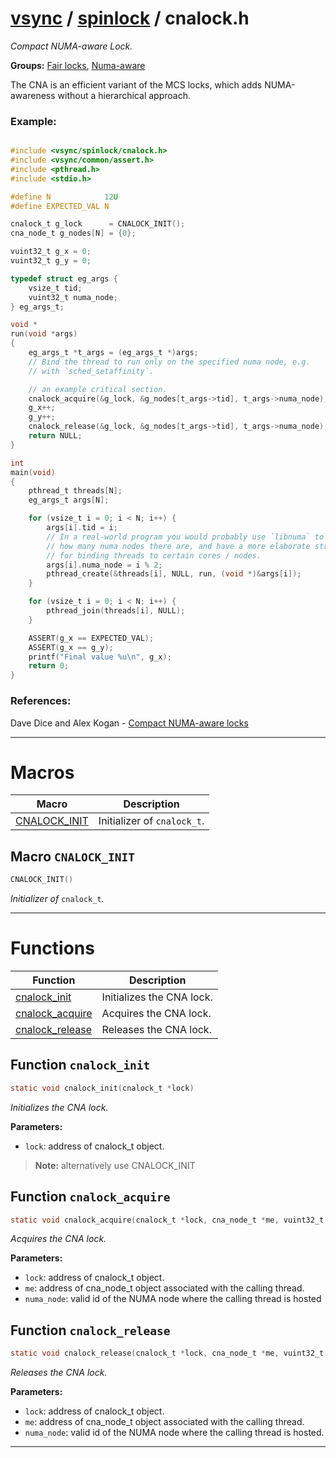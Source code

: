 #  [vsync](../README.md) / [spinlock](README.md) / cnalock.h
_Compact NUMA-aware Lock._ 

**Groups:** [Fair locks](GROUP_fair_lock.md), [Numa-aware](GROUP_numa_aware.md)

The CNA is an efficient variant of the MCS locks, which adds NUMA-awareness without a hierarchical approach.


### Example:



```c

#include <vsync/spinlock/cnalock.h>
#include <vsync/common/assert.h>
#include <pthread.h>
#include <stdio.h>

#define N            12U
#define EXPECTED_VAL N

cnalock_t g_lock      = CNALOCK_INIT();
cna_node_t g_nodes[N] = {0};

vuint32_t g_x = 0;
vuint32_t g_y = 0;

typedef struct eg_args {
    vsize_t tid;
    vuint32_t numa_node;
} eg_args_t;

void *
run(void *args)
{
    eg_args_t *t_args = (eg_args_t *)args;
    // Bind the thread to run only on the specified numa node, e.g.
    // with `sched_setaffinity`.

    // an example critical section.
    cnalock_acquire(&g_lock, &g_nodes[t_args->tid], t_args->numa_node);
    g_x++;
    g_y++;
    cnalock_release(&g_lock, &g_nodes[t_args->tid], t_args->numa_node);
    return NULL;
}

int
main(void)
{
    pthread_t threads[N];
    eg_args_t args[N];

    for (vsize_t i = 0; i < N; i++) {
        args[i].tid = i;
        // In a real-world program you would probably use `libnuma` to detect
        // how many numa nodes there are, and have a more elaborate strategy
        // for binding threads to certain cores / nodes.
        args[i].numa_node = i % 2;
        pthread_create(&threads[i], NULL, run, (void *)&args[i]);
    }

    for (vsize_t i = 0; i < N; i++) {
        pthread_join(threads[i], NULL);
    }

    ASSERT(g_x == EXPECTED_VAL);
    ASSERT(g_x == g_y);
    printf("Final value %u\n", g_x);
    return 0;
}
```




### References:
 Dave Dice and Alex Kogan - [Compact NUMA-aware locks](https://dl.acm.org/doi/10.1145/3302424.3303984) 

---
# Macros 

| Macro | Description |
|---|---|
| [CNALOCK_INIT](cnalock.h.md#macro-cnalock_init) | Initializer of `cnalock_t`.  |

##  Macro `CNALOCK_INIT`

```c
CNALOCK_INIT()
```

 
_Initializer of_ `cnalock_t`_._ 



---
# Functions 

| Function | Description |
|---|---|
| [cnalock_init](cnalock.h.md#function-cnalock_init) | Initializes the CNA lock.  |
| [cnalock_acquire](cnalock.h.md#function-cnalock_acquire) | Acquires the CNA lock.  |
| [cnalock_release](cnalock.h.md#function-cnalock_release) | Releases the CNA lock.  |

##  Function `cnalock_init`

```c
static void cnalock_init(cnalock_t *lock)
``` 
_Initializes the CNA lock._ 




**Parameters:**

- `lock`: address of cnalock_t object.


> **Note:** alternatively use CNALOCK_INIT 


##  Function `cnalock_acquire`

```c
static void cnalock_acquire(cnalock_t *lock, cna_node_t *me, vuint32_t numa_node)
``` 
_Acquires the CNA lock._ 




**Parameters:**

- `lock`: address of cnalock_t object. 
- `me`: address of cna_node_t object associated with the calling thread. 
- `numa_node`: valid id of the NUMA node where the calling thread is hosted 




##  Function `cnalock_release`

```c
static void cnalock_release(cnalock_t *lock, cna_node_t *me, vuint32_t numa_node)
``` 
_Releases the CNA lock._ 




**Parameters:**

- `lock`: address of cnalock_t object. 
- `me`: address of cna_node_t object associated with the calling thread. 
- `numa_node`: valid id of the NUMA node where the calling thread is hosted. 





---
